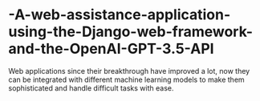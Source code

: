 # -A-web-assistance-application-using-the-Django-web-framework-and-the-OpenAI-GPT-3.5-API
Web applications since their breakthrough have improved a lot, now they can be integrated with different machine learning models to make them sophisticated and handle difficult tasks with ease. 
